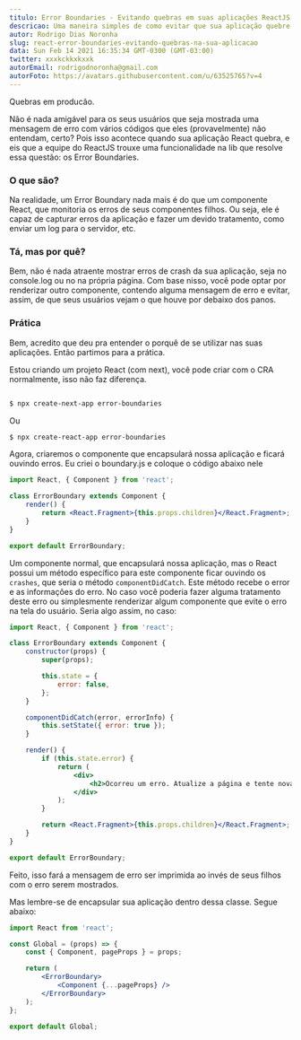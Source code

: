 ```yaml
---
titulo: Error Boundaries - Evitando quebras em suas aplicações ReactJS
descricao: Uma maneira simples de como evitar que sua aplicação quebre em produção
autor: Rodrigo Dias Noronha
slug: react-error-boundaries-evitando-quebras-na-sua-aplicacao
data: Sun Feb 14 2021 16:35:34 GMT-0300 (GMT-03:00)
twitter: xxxkckkxkxxk
autorEmail: rodrigodnoronha@gmail.com
autorFoto: https://avatars.githubusercontent.com/u/63525765?v=4
---
```


Quebras em producão.

Não é nada amigável para os seus usuários que seja mostrada uma mensagem de erro com vários códigos que eles (provavelmente) não entendam, certo? Pois isso acontece quando sua aplicação React quebra, e eis que a equipe do ReactJS trouxe uma funcionalidade na lib que resolve essa questão: os Error Boundaries.

### O que são?

Na realidade, um Error Boundary nada mais é do que um componente React, que monitoria os erros de seus componentes filhos. Ou seja, ele é capaz de capturar erros da aplicação e fazer um devido tratamento, como enviar um log para o servidor, etc.

### Tá, mas por quê?

Bem, não é nada atraente mostrar erros de crash da sua aplicação, seja no console.log ou no na própria página. Com base nisso, você pode optar por renderizar outro componente, contendo alguma mensagem de erro e evitar, assim, de que seus usuários vejam o que houve por debaixo dos panos.

### Prática

Bem, acredito que deu pra entender o porquê de se utilizar nas suas aplicações. Então partimos para a prática.

Estou criando um projeto React (com next), você pode criar com o CRA normalmente, isso não faz diferença.

```bash

$ npx create-next-app error-boundaries
```

Ou

```bash
$ npx create-react-app error-boundaries
```

Agora, criaremos o componente que encapsulará nossa aplicação e ficará ouvindo erros. Eu criei o boundary.js e coloque o código abaixo nele

```jsx
import React, { Component } from 'react';

class ErrorBoundary extends Component {
    render() {
        return <React.Fragment>{this.props.children}</React.Fragment>;
    }
}

export default ErrorBoundary;
```

Um componente normal, que encapsulará nossa aplicação, mas o React possui um método específico para este componente ficar ouvindo os `crashes`, que seria o método `componentDidCatch`. Este método recebe o error e as informações do erro. No caso você poderia fazer alguma tratamento deste erro ou simplesmente renderizar algum componente que evite o erro na tela do usuário. Seria algo assim, no caso:

```jsx
import React, { Component } from 'react';

class ErrorBoundary extends Component {
    constructor(props) {
        super(props);

        this.state = {
            error: false,
        };
    }

    componentDidCatch(error, errorInfo) {
        this.setState({ error: true });
    }

    render() {
        if (this.state.error) {
            return (
                <div>
                    <h2>Ocorreu um erro. Atualize a página e tente novamente</h2>
                </div>
            );
        }

        return <React.Fragment>{this.props.children}</React.Fragment>;
    }
}

export default ErrorBoundary;
```

Feito, isso fará a mensagem de erro ser imprimida ao invés de seus filhos com o erro serem mostrados.

Mas lembre-se de encapsular sua aplicação dentro dessa classe. Segue abaixo:

```jsx
import React from 'react';

const Global = (props) => {
    const { Component, pageProps } = props;

    return (
        <ErrorBoundary>
            <Component {...pageProps} />
        </ErrorBoundary>
    );
};

export default Global;
```
